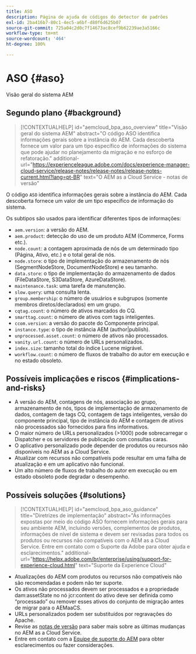 ```yaml
---
title: ASO
description: Página de ajuda de códigos do detector de padrões
exl-id: 2ba416b7-80c1-4ec5-a6bf-d80f6d625b07
source-git-commit: 725a04c2d0c7f14673ac8cef9b62239ae3a5166c
workflow-type: tm+mt
source-wordcount: '464'
ht-degree: 100%

---
```


# ASO {#aso}

Visão geral do sistema AEM

## Segundo plano {#background}

>[!CONTEXTUALHELP]
>id="aemcloud_bpa_aso_overview"
>title="Visão geral do sistema AEM"
>abstract="O código ASO identifica informações gerais sobre a instância do AEM. Cada descoberta fornece um valor para um tipo específico de informações do sistema que pode ajudar no planejamento da migração e no esforço de refatoração."
>additional-url="https://experienceleague.adobe.com/docs/experience-manager-cloud-service/release-notes/release-notes/release-notes-current.html?lang=pt-BR" text="O AEM as a Cloud Service - notas de versão"

O código `ASO` identifica informações gerais sobre a instância do AEM. Cada descoberta fornece um valor de um tipo específico de informação do sistema.

Os subtipos são usados para identificar diferentes tipos de informações:

* `aem.version`: a versão do AEM.
* `aem.product`: detecção do uso de um produto AEM (Commerce, Forms etc.).
* `node.count`: a contagem aproximada de nós de um determinado tipo (Página, Ativo, etc.) e o total geral de nós.
* `node.store`: o tipo de implementação do armazenamento de nós (SegmentNodeStore, DocumentNodeStore) e seu tamanho.
* `data.store`: o tipo de implementação do armazenamento de dados (FileDataStore, S3DataStore, AzureDataStore).
* `maintenance.task`: uma tarefa de manutenção.
* `slow.query`: uma consulta lenta.
* `group.membership`: o número de usuários e subgrupos (somente membros diretos/declarados) em um grupo.
* `cqtag.count`: o número de ativos marcados do CQ.
* `smarttag.count`: o número de ativos com tags inteligentes.
* `ccom.version`: a versão do pacote do Componente principal.
* `instance.type`: o tipo de instância AEM (author|publish).
* `unprocessed.asset.count`: o número de ativos não processados.
* `vanity.url.count`: o número de URLs personalizados.
* `index.size`: tamanho total do índice Lucene migrável.
* `workflow.count`: o número de fluxos de trabalho do autor em execução e no estado obsoleto.

## Possíveis implicações e riscos {#implications-and-risks}

* A versão do AEM, contagens de nós, associação ao grupo, armazenamento de nós, tipos de implementação de armazenamento de dados, contagem de tags CQ, contagem de tags inteligentes, versão do componente principal, tipo de instância do AEM e contagem de ativos não processados são fornecidos para fins informativos.
* O maior número de URLs personalizados (>1000) pode sobrecarregar o Dispatcher e os servidores de publicação com consultas caras.
* O aplicativo personalizado pode depender de produtos ou recursos não disponíveis no AEM as a Cloud Service.
* Atualizar com recursos não compatíveis pode resultar em uma falha de atualização e em um aplicativo não funcional.
* Um alto número de fluxos de trabalho do autor em execução ou em estado obsoleto pode degradar o desempenho.

## Possíveis soluções {#solutions}

>[!CONTEXTUALHELP]
>id="aemcloud_bpa_aso_guidance"
>title="Diretrizes de implementação"
>abstract="As informações expostas por meio do código ASO fornecem informações gerais para seu ambiente AEM, incluindo versões, complementos de produtos, informações de nível de sistema e devem ser revisadas para todos os produtos ou recursos não compatíveis com o AEM as a Cloud Service. Entre em contato com o Suporte da Adobe para obter ajuda e esclarecimentos."
>additional-url="https://helpx.adobe.com/br/enterprise/using/support-for-experience-cloud.html" text="Suporte da Experience Cloud"

* Atualizações do AEM com produtos ou recursos não compatíveis não são recomendadas e podem não ter suporte.
* Os ativos não processados devem ser processados e a propriedade dam:assetState no nó jcr:content do ativo deve ser definida como “processado” ou remover esses ativos do conjunto de migração antes de migrar para o AEMaaCS.
* URLs personalizados podem ser substituídos por regravações do Apache.
* Revise as [notas de versão](https://experienceleague.adobe.com/docs/experience-manager-cloud-service/release-notes/release-notes/release-notes-current.html?lang=pt-BR) para saber mais sobre as últimas mudanças no AEM as a Cloud Service.
* Entre em contato com a [Equipe de suporte do AEM](https://helpx.adobe.com/br/enterprise/using/support-for-experience-cloud.html) para obter esclarecimentos ou fazer considerações.
